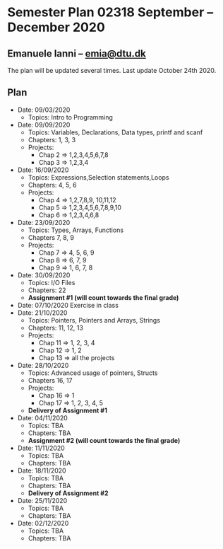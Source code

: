 # Semester Plan 02318 September – December 2020

## Emanuele Ianni – [emia@dtu.dk](mailto:emia@dtu.dk)

The plan will be updated several times. Last update October 24th 2020.

## Plan

- Date: 09/03/2020
  - Topics: Intro to Programming
- Date: 09/09/2020
  - Topics: Variables, Declarations, Data types, printf and scanf
  - Chapters: 1, 3, 3
  - Projects:
    - Chap 2 => 1,2,3,4,5,6,7,8
    - Chap 3 => 1,2,3,4
- Date: 16/09/2020
  - Topics: Expressions,Selection statements,Loops
  - Chapters: 4, 5,  6
  - Projects:
    - Chap 4 => 1,2,7,8,9, 10,11,12
    - Chap 5 => 1,2,3,4,5,6,7,8,9,10
    - Chap 6 => 1,2,3,4,6,8
- Date: 23/09/2020
  - Topics: Types, Arrays, Functions
  - Chapters 7, 8, 9
  - Projects:
    - Chap 7 => 4, 5, 6, 9
    - Chap 8 => 6, 7, 9
    - Chap 9 => 1, 6, 7, 8
- Date: 30/09/2020
  - Topics: I/O Files
  - Chapters: 22
  - **Assignment #1 (will count towards the final grade)**
- Date: 07/10/2020
  Exercise in class
- Date: 21/10/2020
  - Topics: Pointers, Pointers and Arrays, Strings
  - Chapters: 11, 12, 13
  - Projects:
    - Chap 11 => 1, 2, 3, 4
    - Chap 12 => 1, 2
    - Chap 13 => all the projects
- Date: 28/10/2020
  - Topics: Advanced usage of pointers, Structs
  - Chapters 16, 17
  - Projects:
    - Chap 16 => 1
    - Chap 17 => 1, 2, 3, 4, 5
  - **Delivery of  Assignment #1**
- Date: 04/11/2020
  - Topics: TBA
  - Chapters: TBA
  - **Assignment #2 (will count towards the final grade)**
- Date: 11/11/2020
  - Topics: TBA
  - Chapters: TBA
- Date: 18/11/2020
  - Topics: TBA
  - Chapters: TBA
  - **Delivery of  Assignment #2**
- Date: 25/11/2020
  - Topics: TBA
  - Chapters: TBA
- Date: 02/12/2020
  - Topics: TBA
  - Chapters: TBA
  